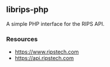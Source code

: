 ## librips-php
A simple PHP interface for the RIPS API.

### Resources
* https://www.ripstech.com
* https://api.ripstech.com

